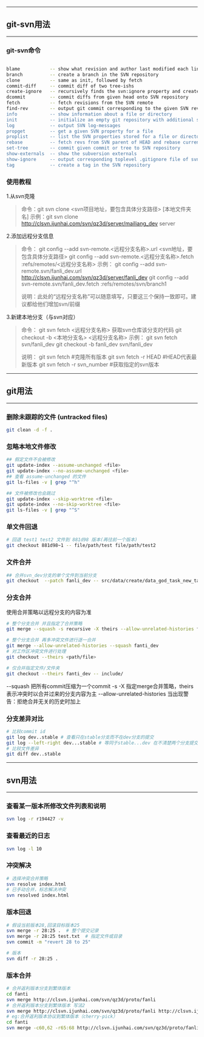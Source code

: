 ------
## **git-svn用法**

------
### git-svn命令
``` bash
																																																																	$ git svn
blame           -- show what revision and author last modified each line of a file:
branch          -- create a branch in the SVN repository
clone           -- same as init, followed by fetch
commit-diff     -- commit diff of two tree-ishs
create-ignore   -- recursively finds the svn:ignore property and creates .gitignore files
dcommit         -- commit diffs from given head onto SVN repository
fetch           -- fetch revisions from the SVN remote
find-rev        -- output git commit corresponding to the given SVN revision's hash
info            -- show information about a file or directory
init            -- initialize an empty git repository with additional svn data
log             -- output SVN log-messages
propget         -- get a given SVN property for a file
proplist        -- list the SVN properties stored for a file or directory
rebase          -- fetch revs from SVN parent of HEAD and rebase current work on it
set-tree        -- commit given commit or tree to SVN repository
show-externals  -- show the subversion externals
show-ignore     -- output corresponding toplevel .gitignore file of svn:ignore
tag             -- create a tag in the SVN repository
```
### 使用教程
1.从svn克隆
> 命令：git svn clone <svn项目地址，要包含具体分支路径> [本地文件夹名]
> 示例：git svn clone http://clsvn.ijunhai.com/svn/qz3d/server/mailiang_dev server

2.添加远程分支信息

> 命令：
> git config --add svn-remote.<远程分支名称>.url <svn地址，要包含具体分支路径>
> git config --add svn-remote.<远程分支名称>.fetch :refs/remotes/<远程分支名称>
> 示例：
> git config --add svn-remote.svn/fanli_dev.url http://clsvn.ijunhai.com/svn/qz3d/server/fanli_dev
> git config --add svn-remote.svn/fanli_dev.fetch :refs/remotes/svn/branch1
> 
> 说明：此处的“远程分支名称”可以随意填写，只要这三个保持一致即可。建议都给他们增加svn/前缀

3.新建本地分支（与svn对应）
> 命令：
> git svn fetch <远程分支名称> 获取svn仓库该分支的代码
> git checkout -b <本地分支名> <远程分支名称>
> 示例：
> git svn fetch svn/fanli_dev
> git checkout -b fanli_dev svn/fanli_dev
>
> 说明：
> git svn fetch                 #克隆所有版本
> git svn fetch -r HEAD         #HEAD代表最新版本
> git svn fetch -r svn_number   #获取指定的svn版本




------
## **git用法**

------
### 删除未跟踪的文件 (untracked files)
``` bash
git clean -d -f .
```
### 忽略本地文件修改
``` bash
## 假定文件不会被修改
git update-index --assume-unchanged <file>
git update-index --no-assume-unchanged <file>
## 查看 assume-unchanged 的文件
git ls-files -v | grep "^h"

## 文件被修改也会跳过
git update-index --skip-worktree <file>
git update-index --no-skip-worktree <file>
git ls-files -v | grep "^S"
```

### 单文件回退
```bash
# 回退 test1 test2 文件到 881d98 版本(再往前一个版本)
git checkout 881d98~1 -- file/path/test file/path/test2
```

### 文件合并
``` bash
## 合并svn_dev分支的单个文件到当前分支
git checkout  --patch fanli_dev -- src/data/create/data_god_task_new_task.erl
```

### 分支合并
使用合并策略以远程分支的内容为准
``` bash
# 整个分支合并 并且指定了合并策略
git merge --squash -s recursive -X theirs --allow-unrelated-histories fanti_dev

# 整个分支合并 再多冲突文件进行逐一合并
git merge --allow-unrelated-histories --squash fanti_dev
# 对工作区冲突文件进行处理
git checkout --theirs <path/file>

# 仅合并指定文件/文件夹
git checkout --theirs fanti_dev -- include/
```
--squash 把所有commit压缩为一个commit
-s -X 指定merge合并策略，theirs 表示冲突时以合并过来的分支内容为主
--allow-unrelated-histories 当出现警告：拒绝合并无关的历史时加上



### 分支差异对比
```bash
# 比较commit id
git log dev..stable # 查看只在stable分支而不在dev分支的提交
git log --left-right dev...stable # 等同于stable...dev 在不清楚两个分支提交的情况下使用
# 比较文件差异
git diff dev..stable
```



------
## **svn用法**

------
### 查看某一版本所修改文件列表和说明

```bash
svn log -r r194427 -v
```

### 查看最近的日志
```bash
svn log -l 10
```

### 冲突解决
```bash
# 选择冲突合并策略
svn resolve index.html
# 已手动合并，标志解决冲突
svn resolved index.html
```

### 版本回退
``` bash
# 假设当前版本28,回滚目标版本25
svn merge -r 28:25 .  # 整个提交记录
svn merge -r 28:25 test.txt  # 指定文件或目录
svn commit -m "revert 28 to 25"

# 版本
svn diff -r 28:25 . 
```

### 版本合并
```bash
# 合并返利版本分支到繁体版本
cd fanti
svn merge http://clsvn.ijunhai.com/svn/qz3d/proto/fanli
# 合并返利版本分支到繁体版本 写法2
svn merge http://clsvn.ijunhai.com/svn/qz3d/proto/fanli http://clsvn.ijunhai.com/svn/qz3d/proto/fanti
# eg:合并返利版本协议到繁体版本（cherry-pick）
cd fanti
svn merge -c60,62 -r65:68 http://clsvn.ijunhai.com/svn/qz3d/proto/fanli
```

